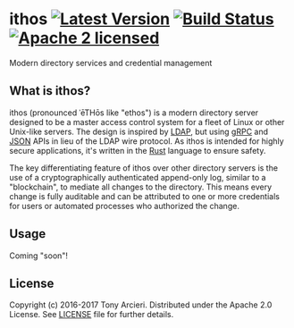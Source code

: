 # ithos [![Latest Version][crate-image]][crate-link] [![Build Status][build-image]][build-link] [![Apache 2 licensed][license-image]][license-link]

[crate-image]: https://img.shields.io/crates/v/ithos.svg
[crate-link]: https://crates.io/crates/ithos
[build-image]: https://travis-ci.org/cryptosphere/ithos.svg?branch=master
[build-link]: https://travis-ci.org/cryptosphere/ithos
[license-image]: https://img.shields.io/badge/license-Apache2-blue.svg
[license-link]: https://github.com/cryptosphere/ithos-rb/blob/master/LICENSE

Modern directory services and credential management

## What is ithos?

ithos (pronounced ˈēTHōs like "ethos") is a modern directory server designed
to be a master access control system for a fleet of Linux or other Unix-like
servers. The design is inspired by [LDAP], but using [gRPC] and [JSON] APIs in
lieu of the LDAP wire protocol. As ithos is intended for highly secure
applications, it's written in the [Rust] language to ensure safety.

The key differentiating feature of ithos over other directory servers is the
use of a cryptographically authenticated append-only log, similar to a
"blockchain", to mediate all changes to the directory. This means every change
is fully auditable and can be attributed to one or more credentials for users
or automated processes who authorized the change.

[LDAP]: https://en.wikipedia.org/wiki/Lightweight_Directory_Access_Protocol
[gRPC]: http://www.grpc.io/
[JSON]: http://www.json.org
[Rust]: https://www.rust-lang.org/

## Usage

Coming "soon"!

## License

Copyright (c) 2016-2017 Tony Arcieri. Distributed under the Apache 2.0 License.
See [LICENSE] file for further details.

[LICENSE]: https://github.com/cryptosphere/ithos/blob/master/LICENSE
